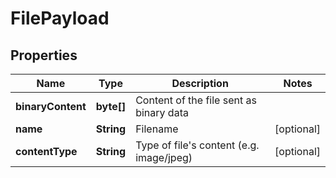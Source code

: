 

# FilePayload


## Properties

Name | Type | Description | Notes
------------ | ------------- | ------------- | -------------
**binaryContent** | **byte[]** | Content of the file sent as binary data | 
**name** | **String** | Filename |  [optional]
**contentType** | **String** | Type of file&#39;s content (e.g. image/jpeg) |  [optional]



